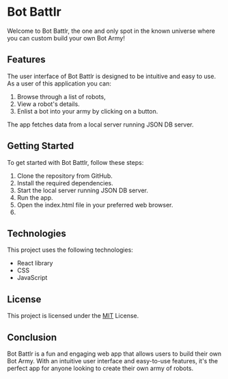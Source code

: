 # Bot Battlr

Welcome to Bot Battlr, the one and only spot in the known universe where you can custom build your own Bot Army! 

## Features

The user interface of Bot Battlr is designed to be intuitive and easy to use. As a user of this application you can:

1. Browse through a list of robots, 
2. View a robot's details.
3. Enlist a bot into your army by clicking on a button. 
   
The app fetches data from a local server running JSON DB server.


## Getting Started

To get started with Bot Battlr, follow these steps:

1. Clone the repository from GitHub.
2. Install the required dependencies.
3. Start the local server running JSON DB server.
4. Run the app.
5. Open the index.html file in your preferred web browser.
6. 

## Technologies
This project uses the following technologies:

  - React library
  - CSS
  - JavaScript

## License

This project is licensed under the [MIT]() License.

## Conclusion

Bot Battlr is a fun and engaging web app that allows users to build their own Bot Army. With an intuitive user interface and easy-to-use features, it's the perfect app for anyone looking to create their own army of robots.